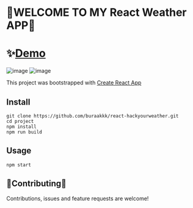 # 👋WELCOME TO MY React Weather APP👋

# ✨[Demo](https://hackyourweatherr.herokuapp.com/)

![image](https://user-images.githubusercontent.com/50028862/130525731-afe335c3-bc00-43f8-bbc6-7a74a160f9ba.png)
![image](https://user-images.githubusercontent.com/50028862/130525768-3397ae8b-8772-4623-b52b-9d6a42038149.png)

This project was bootstrapped with [Create React App](https://github.com/facebook/create-react-app/#)

## Install
```
git clone https://github.com/buraakkk/react-hackyourweather.git
cd project
npm install 
npm run build
```
## Usage
```
npm start
```
## 🤝Contributing🤝
Contributions, issues and feature requests are welcome!




